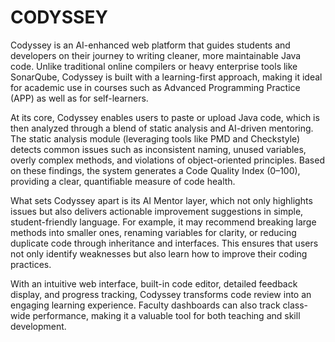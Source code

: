 # CODYSSEY

Codyssey is an AI-enhanced web platform that guides students and developers on their journey to writing cleaner, more maintainable Java code. Unlike traditional online compilers or heavy enterprise tools like SonarQube, Codyssey is built with a learning-first approach, making it ideal for academic use in courses such as Advanced Programming Practice (APP) as well as for self-learners.

At its core, Codyssey enables users to paste or upload Java code, which is then analyzed through a blend of static analysis and AI-driven mentoring. The static analysis module (leveraging tools like PMD and Checkstyle) detects common issues such as inconsistent naming, unused variables, overly complex methods, and violations of object-oriented principles. Based on these findings, the system generates a Code Quality Index (0–100), providing a clear, quantifiable measure of code health.

What sets Codyssey apart is its AI Mentor layer, which not only highlights issues but also delivers actionable improvement suggestions in simple, student-friendly language. For example, it may recommend breaking large methods into smaller ones, renaming variables for clarity, or reducing duplicate code through inheritance and interfaces. This ensures that users not only identify weaknesses but also learn how to improve their coding practices.

With an intuitive web interface, built-in code editor, detailed feedback display, and progress tracking, Codyssey transforms code review into an engaging learning experience. Faculty dashboards can also track class-wide performance, making it a valuable tool for both teaching and skill development.
